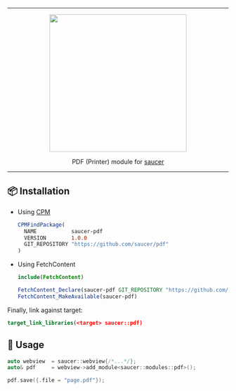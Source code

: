 <hr>

<div align="center"> 
    <img src="https://raw.githubusercontent.com/saucer/saucer.github.io/master/static/img/logo.png" height="312" />
</div>

<p align="center"> 
    PDF (Printer) module for <a href="https://github.com/saucer/saucer">saucer</a>
</p>

---

## 📦 Installation

* Using [CPM](https://github.com/cpm-cmake/CPM.cmake)
  ```cmake
  CPMFindPackage(
    NAME           saucer-pdf
    VERSION        1.0.0
    GIT_REPOSITORY "https://github.com/saucer/pdf"
  )
  ```

* Using FetchContent
  ```cmake
  include(FetchContent)

  FetchContent_Declare(saucer-pdf GIT_REPOSITORY "https://github.com/saucer/pdf" GIT_TAG v1.0.0)
  FetchContent_MakeAvailable(saucer-pdf)
  ```

Finally, link against target:

```cmake
target_link_libraries(<target> saucer::pdf)
```

## 📃 Usage

```cpp
auto webview  = saucer::webview{/*...*/};
auto& pdf     = webview->add_module<saucer::modules::pdf>();

pdf.save({.file = "page.pdf"});
```
